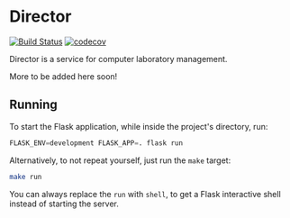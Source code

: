 # Director

[![Build Status](https://travis-ci.com/aueb-cslabs/director.svg?branch=master)](https://travis-ci.com/aueb-cslabs/director)
[![codecov](https://codecov.io/gh/aueb-cslabs/director/branch/master/graph/badge.svg)](https://codecov.io/gh/aueb-cslabs/director)

Director is a service for computer laboratory management.

More to be added here soon!

## Running

To start the Flask application, while inside the project's directory, run:

```python
FLASK_ENV=development FLASK_APP=. flask run
```

Alternatively, to not repeat yourself, just run the `make` target:

```bash
make run
```

You can always replace the `run` with `shell`, to get a Flask interactive shell
instead of starting the server.
